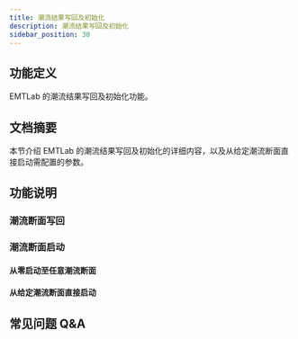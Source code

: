 ```yaml
---
title: 潮流结果写回及初始化
description: 潮流结果写回及初始化
sidebar_position: 30
---
```

## 功能定义
 EMTLab 的潮流结果写回及初始化功能。

## 文档摘要
本节介绍 EMTLab 的潮流结果写回及初始化的详细内容，以及从给定潮流断面直接启动需配置的参数。

## 功能说明
### 潮流断面写回

### 潮流断面启动
#### 从零启动至任意潮流断面

#### 从给定潮流断面直接启动


## 常见问题 Q&A